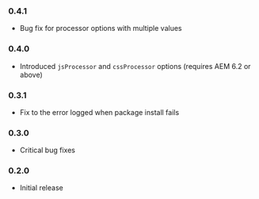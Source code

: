 ### 0.4.1
* Bug fix for processor options with multiple values

### 0.4.0 
* Introduced `jsProcessor` and `cssProcessor` options (requires AEM 6.2 or above)

### 0.3.1
* Fix to the error logged when package install fails

### 0.3.0
* Critical bug fixes

### 0.2.0
* Initial release
